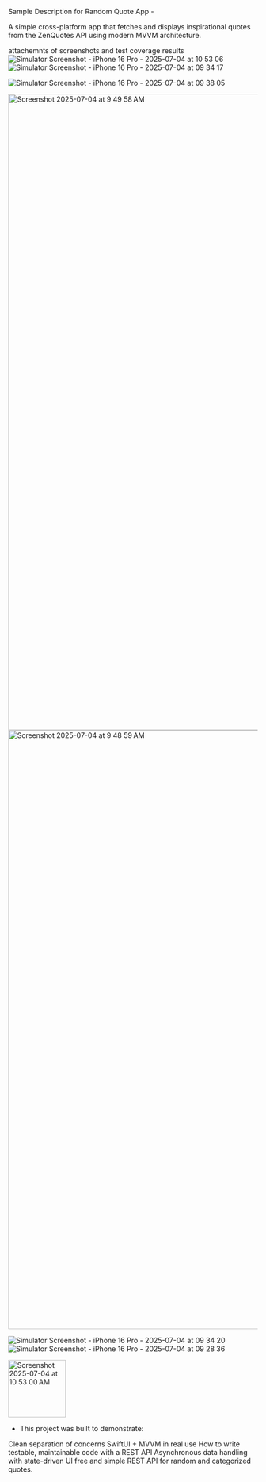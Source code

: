 Sample Description for Random Quote App -

A simple cross-platform app that fetches and displays inspirational quotes from the ZenQuotes API using modern MVVM architecture.

attachemnts of screenshots and test coverage results
![Simulator Screenshot - iPhone 16 Pro - 2025-07-04 at 10 53 06](https://github.com/user-attachments/assets/6386ba07-701e-4871-b83a-d9a852554d06)
![Simulator Screenshot - iPhone 16 Pro - 2025-07-04 at 09 34 17](https://github.com/user-attachments/assets/41ab6f19-8ee4-44f2-bf53-e79a87b119cd)

![Simulator Screenshot - iPhone 16 Pro - 2025-07-04 at 09 38 05](https://github.com/user-attachments/assets/abc28382-82fa-4b98-ad8e-8fefc33f9433)

<img width="1283" alt="Screenshot 2025-07-04 at 9 49 58 AM" src="https://github.com/user-attachments/assets/fd531814-9df6-41bb-9ab3-a760bc0bd5fe" />
<img width="1208" alt="Screenshot 2025-07-04 at 9 48 59 AM" src="https://github.com/user-attachments/assets/02f31fd2-deae-4bf2-a951-8bddeec6948d" />

![Simulator Screenshot - iPhone 16 Pro - 2025-07-04 at 09 34 20](https://github.com/user-attachments/assets/1cc42948-6c74-4465-8f27-7a01c5bca3e3)
![Simulator Screenshot - iPhone 16 Pro - 2025-07-04 at 09 28 36](https://github.com/user-attachments/assets/3ad7f5ff-8604-4394-83ca-8e388fec9d06)


<img width="116" alt="Screenshot 2025-07-04 at 10 53 00 AM" src="https://github.com/user-attachments/assets/f62afe51-a2f5-40bd-b624-9ca08437ccc7" />

* This project was built to demonstrate:


Clean separation of concerns
SwiftUI + MVVM in real use
How to write testable, maintainable code with a REST API
Asynchronous data handling with state-driven UI
free and simple REST API for random and categorized quotes.
